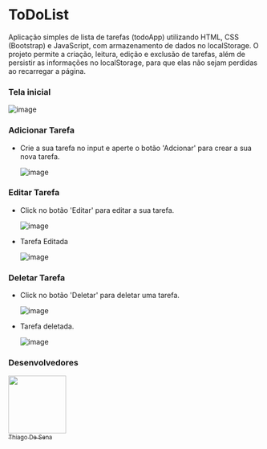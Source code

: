 # ToDoList

Aplicação simples de lista de tarefas (todoApp) utilizando HTML, CSS (Bootstrap) e JavaScript, 
com armazenamento de dados no localStorage. O projeto permite a criação, leitura, edição e exclusão de tarefas,
além de persistir as informações no localStorage, para que elas não sejam perdidas ao recarregar a página.

### Tela inicial

  ![image](https://github.com/user-attachments/assets/482f5a1d-edf0-44ac-a58b-c92565805c36)

### Adicionar Tarefa
- Crie a sua tarefa no input e aperte o botão 'Adcionar' para crear a sua nova tarefa.
  
  ![image](https://github.com/user-attachments/assets/74be0f0e-111f-483b-adf9-4bac4fe5eb83)

### Editar Tarefa
- Click no botão 'Editar' para editar a sua tarefa.
  
  ![image](https://github.com/user-attachments/assets/b83edfe4-e8f7-4176-8538-0df381fa2a31)

- Tarefa Editada

  ![image](https://github.com/user-attachments/assets/8e8ac931-c946-449d-9b90-93181841f073)

### Deletar Tarefa
- Click no botão 'Deletar' para deletar uma tarefa.
  
  ![image](https://github.com/user-attachments/assets/9c90f52a-5f2c-4648-a917-15ab440d1e4f)

- Tarefa deletada.
  
  ![image](https://github.com/user-attachments/assets/95373437-4a50-4f7f-8ee2-e1cc5706b5d7)

### Desenvolvedores

[<img src="https://avatars.githubusercontent.com/u/110785400?v=4" width=115><br><sub>Thiago De Sena</sub>](https://www.linkedin.com/in/thiago-de-sena-ab5b09179/)

